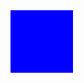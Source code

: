 <!DOCTYPE html>
<html lang="en">
<head>
  <meta charset="UTF-8">
  <meta name="viewport" content="width=device-width, initial-scale=1.0">
  <title>JavaScript Animation</title>
  <style>
    #animatedElement {
      width: 100px;
      height: 100px;
      background-color: blue;
      position: absolute;
    }
  </style>
</head>
<body>
  <div id="animatedElement"></div>

  <script>
    const animatedElement = document.getElementById('animatedElement');
    let positionX = 0;
    let speed = 2;

    function animate() {
      // Update position
      positionX += speed;

      // Apply new position
      animatedElement.style.left = positionX + 'px';

      // Check boundary and reverse direction if needed
      if (positionX <= 0 || positionX >= window.innerWidth - animatedElement.clientWidth) {
        speed = -speed;
      }

      // Repeat animation
      requestAnimationFrame(animate);
    }

    // Start animation
    animate();
  </script>
</body>
</html>
